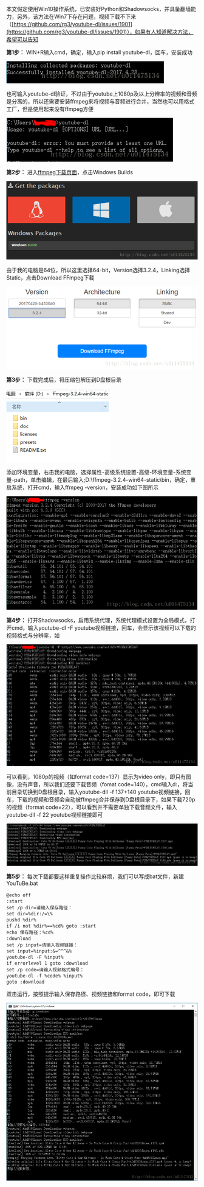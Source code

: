本文假定使用Win10操作系统，已安装好Python和Shadowsocks，并具备翻墙能力，另外，该方法在Win7下存在问题，视频下载不下来（[https://github.com/rg3/youtube-dl/issues/1901](https://github.com/rg3/youtube-dl/issues/1901)），如果有人知道解决方法，希望可以告知

**第1步：** WIN+R输入cmd，确定，输入pip install youtube-dl，回车，安装成功

![这里写图片描述](使用youtube-dl下载YouTube视频/1.png)

也可输入youtube-dl验证，不过由于youtube上1080p及以上分辨率的视频和音频是分离的，所以还需要安装ffmpeg来将视频与音频进行合并，当然也可以用格式工厂，但是使用起来没有ffmpeg方便

![这里写图片描述](使用youtube-dl下载YouTube视频/2.png)

**第2步：** 进入[ffmpeg下载页面](http://www.ffmpeg.org/download.html)，点击Windows Builds

![这里写图片描述](使用youtube-dl下载YouTube视频/3.png)

由于我的电脑是64位，所以这里选择64-bit，Version选择3.2.4，Linking选择Static，点击Download FFmpeg下载

![这里写图片描述](使用youtube-dl下载YouTube视频/4.png)

**第3步：** 下载完成后，将压缩包解压到D盘根目录

![这里写图片描述](使用youtube-dl下载YouTube视频/5.png)

添加环境变量，右击我的电脑，选择属性-高级系统设置-高级-环境变量-系统变量-path，单击编辑，在最后输入;D:\ffmpeg-3.2.4-win64-static\bin，确定，重启系统，打开cmd，输入ffmpeg -version，安装成功如下图所示

![这里写图片描述](使用youtube-dl下载YouTube视频/6.png)

**第4步：** 打开Shadowsocks，启用系统代理，系统代理模式设置为全局模式，打开cmd，输入youtube-dl -F youtube视频链接，回车，会显示该视频可以下载的视频格式与分辨率，如

![这里写图片描述](使用youtube-dl下载YouTube视频/7.png)

可以看到，1080p的视频（如format code=137）显示为video only，即只有图像，没有声音，所以我们还要下载音频（fomat code=140），cmd输入d:，将当前目录切换到D盘根目录，输入youtube-dll -f 137+140 youtube视频链接，回车，下载的视频和音频会自动被ffmpeg合并保存到D盘根目录下，如果下载720p的视频（format code=22），可以看到并不需要单独下载音频文件，输入youtube-dll -f 22 youtube视频链接即可

![这里写图片描述](使用youtube-dl下载YouTube视频/8.png)

**第5步：** 每次下载都要这样重复操作比较麻烦，我们可以写成bat文件，新建YouTuBe.bat
```
@echo off
:start
set /p dir=请输入保存路径：
set dir=%dir:/=\%
pushd %dir%
if /i not %dir%==%cd% goto :start
echo 保存路径：%cd%
:download
set /p input=请输入视频链接：
set input=%input:&=^^^&%
youtube-dl -F %input%
if errorlevel 1 goto :download
set /p code=请输入视频格式编号：
youtube-dl -f %code% %input%
goto :download
```
双击运行，按照提示输入保存路径、视频链接和format code，即可下载

![这里写图片描述](使用youtube-dl下载YouTube视频/9.png)
